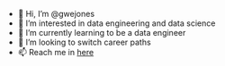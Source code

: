 - 👋 Hi, I’m @gwejones
- 👀 I’m interested in data engineering and data science
- 🌱 I’m currently learning to be a data engineer
- 💞️ I’m looking to switch career paths
- 📫 Reach me in [here](https://www.linkedin.com/in/gwejones)

<!---
gwejones/gwejones is a ✨ special ✨ repository because its `README.md` (this file) appears on your GitHub profile.
You can click the Preview link to take a look at your changes.
--->
